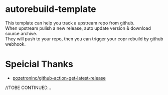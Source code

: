 # autorebuild-template

This template can help you track a upstream repo from github.  
When upstream pulish a new release, auto update version & download source archive.  
They will push to your repo, then you can trigger your copr rebuild by github webhook.

# Speicial Thanks
- [pozetroninc/github-action-get-latest-release](https://github.com/pozetroninc/github-action-get-latest-release)

//TOBE CONTINUED...
